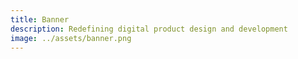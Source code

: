 ```yaml
---
title: Banner
description: Redefining digital product design and development
image: ../assets/banner.png
---
```

